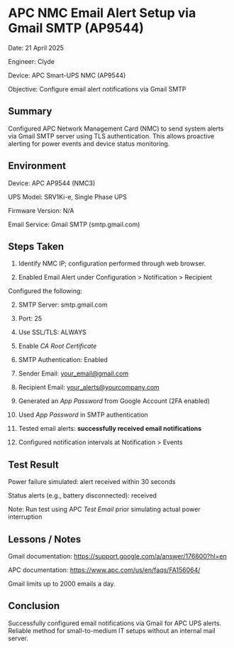 # APC NMC Email Alert Setup via Gmail SMTP (AP9544)

Date: 21 April 2025

Engineer: Clyde

Device: APC Smart-UPS NMC (AP9544)

Objective: Configure email alert notifications via Gmail SMTP

## Summary

Configured APC Network Management Card (NMC) to send system alerts via Gmail SMTP server using TLS authentication. This allows proactive alerting for power events and device status monitoring.

## Environment

Device: APC AP9544 (NMC3)

UPS Model: SRV1Ki-e, Single Phase UPS

Firmware Version: N/A

Email Service: Gmail SMTP (smtp.gmail.com)

## Steps Taken

1. Identify NMC IP; configuration performed through web browser.
  
3. Enabled Email Alert under Configuration > Notification > Recipient

Configured the following:

2. SMTP Server: smtp.gmail.com

3. Port: 25

4. Use SSL/TLS: ALWAYS

5. Enable *CA Root Certificate*

6. SMTP Authentication: Enabled

7. Sender Email: your_email@gmail.com

8. Recipient Email: your_alerts@yourcompany.com

9. Generated an *App Password* from Google Account (2FA enabled)

10. Used *App Password* in SMTP authentication

11. Tested email alerts: **successfully received email notifications**

12. Configured notification intervals at Notification > Events

## Test Result

Power failure simulated: alert received within 30 seconds

Status alerts (e.g., battery disconnected): received

Note: Run test using APC *Test Email* prior simulating actual power interruption

## Lessons / Notes

Gmail documentation: https://support.google.com/a/answer/176600?hl=en

APC documentation: https://www.apc.com/us/en/faqs/FA156064/

Gmail limits up to 2000 emails a day.

## Conclusion

Successfully configured email notifications via Gmail for APC UPS alerts. Reliable method for small-to-medium IT setups without an internal mail server.








